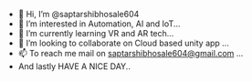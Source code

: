 - 👋 Hi, I’m @saptarshibhosale604
- 👀 I’m interested in Automation, AI and IoT...
- 🌱 I’m currently learning VR and AR tech...
- 💞️ I’m looking to collaborate on Cloud based unity app ...
- 📫 To reach me mail on saptarshibhosale604@gmail.com ...
- And lastly HAVE A NICE DAY..

<!---
saptarshibhosale604/saptarshibhosale604 is a ✨ special ✨ repository because its `README.md` (this file) appears on your GitHub profile.
You can click the Preview link to take a look at your changes.
--->

